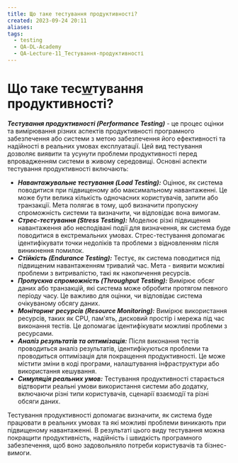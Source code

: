 ```yaml
---
title: Що таке тестування продуктивності?
created: 2023-09-24 20:11
aliases: 
tags:
  - testing
  - QA-DL-Academy
  - QA-Lecture-11_Тестування-продуктивності
---
```


# Що таке тес[w]()тування продуктивності?

**_Тестування продуктивності (Performance Testing)_** - це процес оцінки та вимірювання різних аспектів продуктивності програмного забезпечення або системи з метою забезпечення його ефективності та надійності в реальних умовах експлуатації. Цей вид тестування дозволяє виявити та усунути проблеми продуктивності перед впровадженням системи в живому середовищі. Основні аспекти тестування продуктивності включають:

* **_Навантажувальне тестування (Load Testing):_** Оцінює, як система поводитися при підвищеному або максимальному навантаженні. Це може бути велика кількість одночасних користувачів, запити або транзакції. Мета полягає в тому, щоб визначити пропускну спроможність системи та визначити, чи відповідає вона вимогам.
* **_Стрес-тестування (Stress Testing):_** Моделює різкі підвищення навантаження або несподівані події для визначення, як система буде поводитися в екстремальних умовах. Стрес-тестування допомагає ідентифікувати точки недоліків та проблеми з відновленням після виникнення помилок.
* **_Стійкість (Endurance Testing):_** Тестує, як система поводитися під підвищеним навантаженням тривалий час. Мета - виявити можливі проблеми з витривалістю, такі як накопичення ресурсів.
* **_Пропускна спроможність (Throughput Testing):_** Вимірює обсяг даних або транзакцій, які система може обробити протягом певного періоду часу. Це важливо для оцінки, чи відповідає система очікуваному обсягу даних.
* **_Моніторинг ресурсів (Resource Monitoring):_** Вимірює використання ресурсів, таких як CPU, пам'ять, дисковий простір і мережа під час виконання тестів. Це допомагає ідентифікувати можливі проблеми з ресурсами.
* **_Аналіз результатів та оптимізація:_** Після виконання тестів проводиться аналіз результатів, ідентифікуються проблеми та проводиться оптимізація для покращення продуктивності. Це може містити зміни в коді програми, налаштування інфраструктури або використання кешування.
* **_Симуляція реальних умов:_** Тестування продуктивності старається відтворити реальні умови використання системи або додатку, включаючи різні типи користувачів, сценарії взаємодії та різні обсяги даних.

Тестування продуктивності допомагає визначити, як система буде працювати в реальних умовах та які можливі проблеми виникають при підвищеному навантаженні. В результаті цього виду тестування можна покращити продуктивність, надійність і швидкість програмного забезпечення, щоб воно задовольняло потреби користувачів та бізнес-вимоги.
